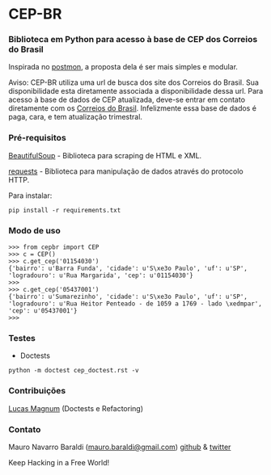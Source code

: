 CEP-BR
======

### Biblioteca em Python para acesso à base de CEP dos Correios do Brasil

Inspirada no [postmon](https://github.com/CodingForChange/postmon), a proposta dela é ser mais simples e modular.

Aviso: CEP-BR utiliza uma url de busca dos site dos Correios do Brasil. Sua disponibilidade esta diretamente associada a
disponibilidade dessa url. Para acesso à base de dados de CEP atualizada, deve-se entrar em contato diretamente com os 
[Correios do Brasil](http://www.correios.com.br/). Infelizmente essa base de dados é paga, cara, e tem atualização trimestral. 

### Pré-requisitos

[BeautifulSoup](http://www.crummy.com/software/BeautifulSoup/) - Biblioteca para scraping de HTML e XML.

[requests](docs.python-requests.org) - Biblioteca para manipulação de dados através do protocolo HTTP.

Para instalar:

```
pip install -r requirements.txt
```


### Modo de uso
```
>>> from cepbr import CEP
>>> c = CEP()
>>> c.get_cep('01154030')
{'bairro': u'Barra Funda', 'cidade': u'S\xe3o Paulo', 'uf': u'SP', 'logradouro': u'Rua Margarida', 'cep': u'01154030'}
>>> 
>>> c.get_cep('05437001')
{'bairro': u'Sumarezinho', 'cidade': u'S\xe3o Paulo', 'uf': u'SP', 'logradouro': u'Rua Heitor Penteado - de 1059 a 1769 - lado \xedmpar', 'cep': u'05437001'}
>>> 
```

### Testes
- Doctests

```
python -m doctest cep_doctest.rst -v
```

### Contribuições
[Lucas Magnum](https://github.com/LucasMagnum) (Doctests e Refactoring)

### Contato
Mauro Navarro Baraldi (mauro.baraldi@gmail.com)
[github](https://github.com/maurobaraldi) & [twitter](http://twitter.com/mauro_baraldi)


Keep Hacking in a Free World!